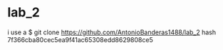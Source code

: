 # lab_2

i use a $ git clone https://github.com/AntonioBanderas1488/lab_2
hash 7f366cba80cec5ea9f41ac65308edd8629808ce5
